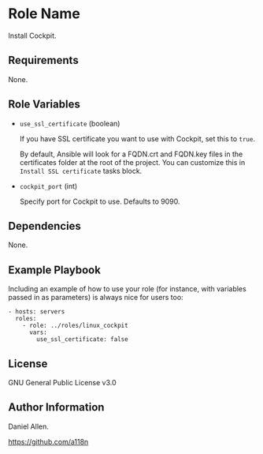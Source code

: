 Role Name
=========

Install Cockpit.

Requirements
------------

None.

Role Variables
--------------

- ```use_ssl_certificate``` (boolean)

  If you have SSL certificate you want to use with Cockpit, set this to ```true```.

  By default, Ansible will look for a FQDN.crt and FQDN.key files in the certificates folder at the root of the project. You can customize this in ```Install SSL certificate``` tasks block.

- ```cockpit_port``` (int)

  Specify port for Cockpit to use. Defaults to 9090.

Dependencies
------------

None.

Example Playbook
----------------

Including an example of how to use your role (for instance, with variables passed in as parameters) is always nice for users too:

    - hosts: servers
      roles:
        - role: ../roles/linux_cockpit
          vars:
            use_ssl_certificate: false

License
-------

GNU General Public License v3.0

Author Information
------------------
Daniel Allen.

https://github.com/a118n
